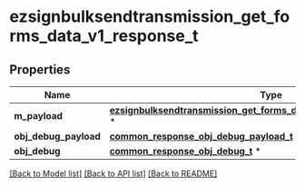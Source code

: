 # ezsignbulksendtransmission_get_forms_data_v1_response_t

## Properties
Name | Type | Description | Notes
------------ | ------------- | ------------- | -------------
**m_payload** | [**ezsignbulksendtransmission_get_forms_data_v1_response_m_payload_t**](ezsignbulksendtransmission_get_forms_data_v1_response_m_payload.md) \* |  | 
**obj_debug_payload** | [**common_response_obj_debug_payload_t**](common_response_obj_debug_payload.md) \* |  | [optional] 
**obj_debug** | [**common_response_obj_debug_t**](common_response_obj_debug.md) \* |  | [optional] 

[[Back to Model list]](../README.md#documentation-for-models) [[Back to API list]](../README.md#documentation-for-api-endpoints) [[Back to README]](../README.md)


